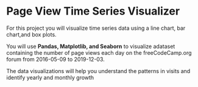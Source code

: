 # Page View Time Series Visualizer


For this project you will visualize time series data using a line chart, bar chart,and box plots.<br>

You will use **Pandas, Matplotlib, and Seaborn** to visualize adataset containing the number of page views each day on the freeCodeCamp.org forum from 2016-05-09 to 2019-12-03.<br>

The data visualizations will help you understand the patterns in visits and identify yearly and monthly growth <br>


